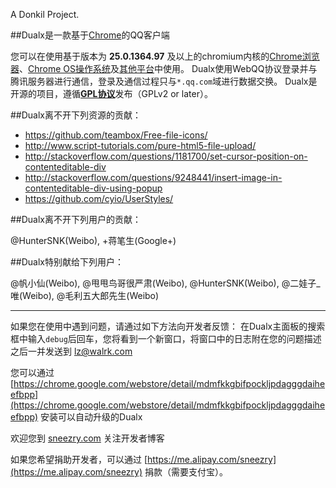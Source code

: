 A Donkil Project.

##Dualx是一款基于[Chrome](https://chrome.google.com/)的QQ客户端

您可以在使用基于版本为 **25.0.1364.97** 及以上的chromium内核的[Chrome浏览器](https://chrome.google.com/)、[Chrome OS操作系统](http://www.chromium.org/chromium-os)及[其他平台](http://www.howtogeek.com/108384/6-alternative-browsers-based-on-google-chrome/)中使用。
Dualx使用WebQQ协议登录并与腾讯服务器进行通信，登录及通信过程只与`*.qq.com`域进行数据交换。
Dualx是开源的项目，遵循[**GPL协议**](https://zh.wikipedia.org/wiki/GNU%E9%80%9A%E7%94%A8%E5%85%AC%E5%85%B1%E8%AE%B8%E5%8F%AF%E8%AF%81)发布（GPLv2 or later）。



##Dualx离不开下列资源的贡献：

* https://github.com/teambox/Free-file-icons/
* http://www.script-tutorials.com/pure-html5-file-upload/
* http://stackoverflow.com/questions/1181700/set-cursor-position-on-contenteditable-div
* http://stackoverflow.com/questions/9248441/insert-image-in-contenteditable-div-using-popup
* https://github.com/cyio/UserStyles/



##Dualx离不开下列用户的贡献：

@HunterSNK(Weibo), +蒋笔生(Google+)



##Dualx特别献给下列用户：

@帆小仙(Weibo), @甩甩鸟哥很严肃(Weibo), @HunterSNK(Weibo), @二娃子_唯(Weibo), @毛利五大郎先生(Weibo)

------

如果您在使用中遇到问题，请通过如下方法向开发者反馈：
在Dualx主面板的搜索框中输入`debug`后回车，您将看到一个新窗口，将窗口中的日志附在您的问题描述之后一并发送到 lz@walrk.com

您可以通过 [https://chrome.google.com/webstore/detail/mdmfkkgbifpockljpdagggdaiheefbpp](https://chrome.google.com/webstore/detail/mdmfkkgbifpockljpdagggdaiheefbpp) 安装可以自动升级的Dualx

欢迎您到 [sneezry.com](http://sneezry.com/) 关注开发者博客

如果您希望捐助开发者，可以通过 [https://me.alipay.com/sneezry](https://me.alipay.com/sneezry) 捐款（需要支付宝）。
